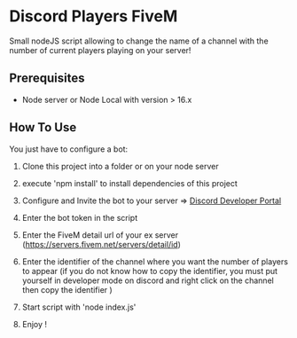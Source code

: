 # Discord Players FiveM

Small nodeJS script allowing to change the name of a channel with the number of current players playing on your server!


## Prerequisites 

- Node server or Node Local with version > 16.x



## How To Use


You just have to configure a bot:

1. Clone this project into a folder or on your node server
  
2. execute 'npm install' to install dependencies of this project
   
3. Configure and Invite the bot to your server => [Discord Developer Portal](https://discord.com/developers/applications)

4. Enter the bot token in the script

5. Enter the FiveM detail url of your ex server (https://servers.fivem.net/servers/detail/id)

6. Enter the identifier of the channel where you want the number of players to appear (if you do not know how to copy the identifier, you must put yourself in developer mode on discord and right click on the channel then copy the identifier )

7. Start script with 'node index.js'

8. Enjoy !

